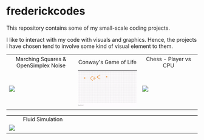 # frederickcodes
This repository contains some of my small-scale coding projects.

I like to interact with my code with visuals and graphics. Hence, the projects i have chosen tend to involve some kind of visual element to them.

<table>
  <tr>
    <td align="middle" width="300">Marching Squares & OpenSimplex Noise</td>
     <td align="middle" width="300">Conway's Game of Life</td>
     <td align="middle" width="300">Chess - Player vs CPU</td>
  </tr>
  <tr>
    <td valign="middle"><img src="https://github.com/frederickpek/frederickcodes/blob/master/Marching%20Squares%20Algorithm/gifs/MSA_SimplexNoise_Interpolation.gif"></td>
    <td valign="middle"><img src="https://github.com/frederickpek/frederickcodes/blob/master/Conway's%20Game%20of%20Life/gifs/Game%20of%20Life%20-%20Gosper's%20Glider%20Gun.gif"></td>
    <td valign="middle"><img src="https://github.com/frederickpek/frederickcodes/blob/master/Chess%20-%20with%20cpu%20player/gifs/Checkmate!.gif"></td>
  </tr>
</table>

<table>
  <tr>
    <td align="middle" width="300">Fluid Simulation</td>
    <td align="middle" width="300"> </td>
    <td align="middle" width="300"> </td>
  </tr>
  <tr>
    <td valign="middle"><img src="https://github.com/frederickpek/frederickcodes/blob/master/Fluid%20Simulation/gifs/gif3.gif"></td>
    <td valign="middle"> </td>
    <td valign="middle"> </td>
  </tr>
 </table>
